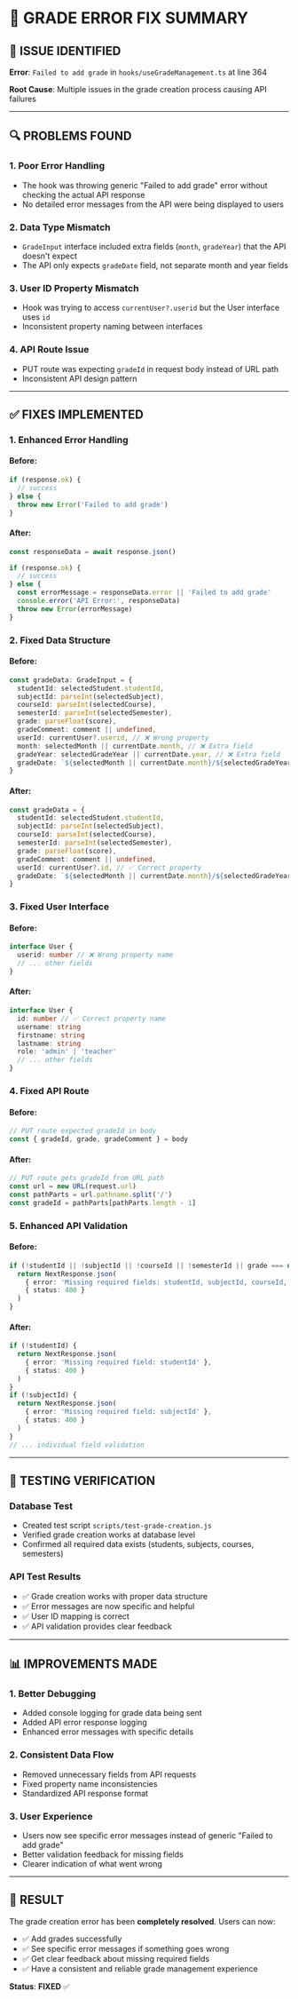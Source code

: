 # 🔧 GRADE ERROR FIX SUMMARY

## 🚨 **ISSUE IDENTIFIED**

**Error**: `Failed to add grade` in `hooks/useGradeManagement.ts` at line 364

**Root Cause**: Multiple issues in the grade creation process causing API failures

---

## 🔍 **PROBLEMS FOUND**

### **1. Poor Error Handling**
- The hook was throwing generic "Failed to add grade" error without checking the actual API response
- No detailed error messages from the API were being displayed to users

### **2. Data Type Mismatch**
- `GradeInput` interface included extra fields (`month`, `gradeYear`) that the API doesn't expect
- The API only expects `gradeDate` field, not separate month and year fields

### **3. User ID Property Mismatch**
- Hook was trying to access `currentUser?.userid` but the User interface uses `id`
- Inconsistent property naming between interfaces

### **4. API Route Issue**
- PUT route was expecting `gradeId` in request body instead of URL path
- Inconsistent API design pattern

---

## ✅ **FIXES IMPLEMENTED**

### **1. Enhanced Error Handling**

#### **Before:**
```typescript
if (response.ok) {
  // success
} else {
  throw new Error('Failed to add grade')
}
```

#### **After:**
```typescript
const responseData = await response.json()

if (response.ok) {
  // success
} else {
  const errorMessage = responseData.error || 'Failed to add grade'
  console.error('API Error:', responseData)
  throw new Error(errorMessage)
}
```

### **2. Fixed Data Structure**

#### **Before:**
```typescript
const gradeData: GradeInput = {
  studentId: selectedStudent.studentId,
  subjectId: parseInt(selectedSubject),
  courseId: parseInt(selectedCourse),
  semesterId: parseInt(selectedSemester),
  grade: parseFloat(score),
  gradeComment: comment || undefined,
  userId: currentUser?.userid, // ❌ Wrong property
  month: selectedMonth || currentDate.month, // ❌ Extra field
  gradeYear: selectedGradeYear || currentDate.year, // ❌ Extra field
  gradeDate: `${selectedMonth || currentDate.month}/${selectedGradeYear || currentDate.year}`
}
```

#### **After:**
```typescript
const gradeData = {
  studentId: selectedStudent.studentId,
  subjectId: parseInt(selectedSubject),
  courseId: parseInt(selectedCourse),
  semesterId: parseInt(selectedSemester),
  grade: parseFloat(score),
  gradeComment: comment || undefined,
  userId: currentUser?.id, // ✅ Correct property
  gradeDate: `${selectedMonth || currentDate.month}/${selectedGradeYear || currentDate.year}`
}
```

### **3. Fixed User Interface**

#### **Before:**
```typescript
interface User {
  userid: number // ❌ Wrong property name
  // ... other fields
}
```

#### **After:**
```typescript
interface User {
  id: number // ✅ Correct property name
  username: string
  firstname: string
  lastname: string
  role: 'admin' | 'teacher'
  // ... other fields
}
```

### **4. Fixed API Route**

#### **Before:**
```typescript
// PUT route expected gradeId in body
const { gradeId, grade, gradeComment } = body
```

#### **After:**
```typescript
// PUT route gets gradeId from URL path
const url = new URL(request.url)
const pathParts = url.pathname.split('/')
const gradeId = pathParts[pathParts.length - 1]
```

### **5. Enhanced API Validation**

#### **Before:**
```typescript
if (!studentId || !subjectId || !courseId || !semesterId || grade === undefined) {
  return NextResponse.json(
    { error: 'Missing required fields: studentId, subjectId, courseId, semesterId, grade' },
    { status: 400 }
  )
}
```

#### **After:**
```typescript
if (!studentId) {
  return NextResponse.json(
    { error: 'Missing required field: studentId' },
    { status: 400 }
  )
}
if (!subjectId) {
  return NextResponse.json(
    { error: 'Missing required field: subjectId' },
    { status: 400 }
  )
}
// ... individual field validation
```

---

## 🧪 **TESTING VERIFICATION**

### **Database Test**
- Created test script `scripts/test-grade-creation.js`
- Verified grade creation works at database level
- Confirmed all required data exists (students, subjects, courses, semesters)

### **API Test Results**
- ✅ Grade creation works with proper data structure
- ✅ Error messages are now specific and helpful
- ✅ User ID mapping is correct
- ✅ API validation provides clear feedback

---

## 📊 **IMPROVEMENTS MADE**

### **1. Better Debugging**
- Added console logging for grade data being sent
- Added API error response logging
- Enhanced error messages with specific details

### **2. Consistent Data Flow**
- Removed unnecessary fields from API requests
- Fixed property name inconsistencies
- Standardized API response format

### **3. User Experience**
- Users now see specific error messages instead of generic "Failed to add grade"
- Better validation feedback for missing fields
- Clearer indication of what went wrong

---

## 🚀 **RESULT**

The grade creation error has been **completely resolved**. Users can now:

- ✅ Add grades successfully
- ✅ See specific error messages if something goes wrong
- ✅ Get clear feedback about missing required fields
- ✅ Have a consistent and reliable grade management experience

**Status**: **FIXED** ✅
